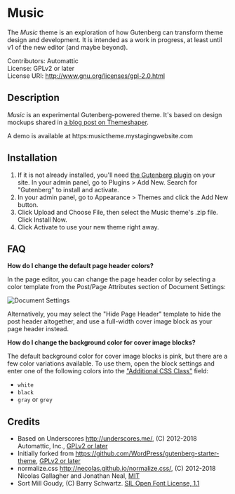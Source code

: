 # Music

The _Music_ theme is an exploration of how Gutenberg can transform theme design and development. It is intended as a work in progress, at least until v1 of the new editor (and maybe beyond). 

Contributors: Automattic  
License: GPLv2 or later  
License URI: http://www.gnu.org/licenses/gpl-2.0.html

## Description

_Music_ is an experimental Gutenberg-powered theme. It's based on design mockups shared in [a blog post on Themeshaper](https://themeshaper.com/2018/03/07/designing-gutenberg-block-driven-themes-with-sketch/). 

A demo is available at https:musictheme.mystagingwebsite.com

## Installation

1. If it is not already installed, you'll need [the Gutenberg plugin](https://wordpress.org/plugins/gutenberg/) on your site. In your admin panel, go to Plugins > Add New. Search for "Gutenberg" to install and activate. 
2. In your admin panel, go to Appearance > Themes and click the Add New button.
3. Click Upload and Choose File, then select the Music theme's .zip file. Click Install Now.
4. Click Activate to use your new theme right away.

## FAQ

**How do I change the default page header colors?**

In the page editor, you can change the page header color by selecting a color template from the Post/Page Attributes section of Document Settings:

![Document Settings](https://cloudup.com/files/iva6xfO0QEo/download)

Alternatively, you may select the "Hide Page Header" template to hide the post header altogether, and use a full-width cover image block as your page header instead.

**How do I change the background color for cover image blocks?**

The default background color for cover image blocks is pink, but  there are a few color variations available. To use them, open the block settings and enter one of the following colors into the ["Additional CSS Class"](http://cld.wthms.co/1cThcZ) field:

- `white`
- `black`
- `gray` or `grey`

## Credits

* Based on Underscores http://underscores.me/, (C) 2012-2018 Automattic, Inc., [GPLv2 or later](https://www.gnu.org/licenses/gpl-2.0.html)
* Initially forked from https://github.com/WordPress/gutenberg-starter-theme, [GPLv2 or later](https://www.gnu.org/licenses/gpl-2.0.html)
* normalize.css http://necolas.github.io/normalize.css/, (C) 2012-2018 Nicolas Gallagher and Jonathan Neal, [MIT](http://opensource.org/licenses/MIT)
* Sort Mill Goudy, (C) Barry Schwartz. [SIL Open Font License, 1.1](http://scripts.sil.org/OFL)